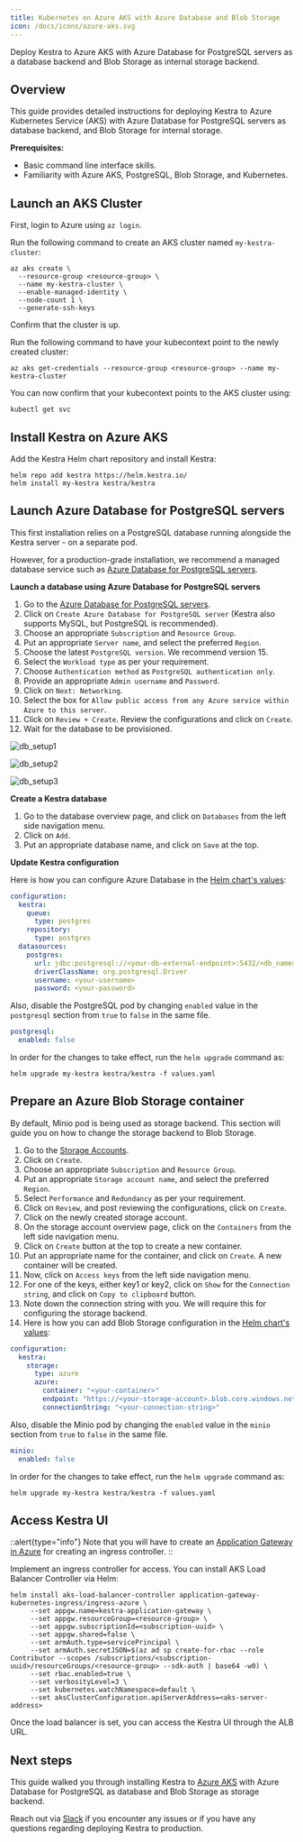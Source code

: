 ```yaml
---
title: Kubernetes on Azure AKS with Azure Database and Blob Storage
icon: /docs/icons/azure-aks.svg
---
```


Deploy Kestra to Azure AKS with Azure Database for PostgreSQL servers as a database backend and Blob Storage as internal storage backend.

## Overview
This guide provides detailed instructions for deploying Kestra to Azure Kubernetes Service (AKS) with Azure Database for PostgreSQL servers as database backend, and Blob Storage for internal storage.

**Prerequisites:**
- Basic command line interface skills.
- Familiarity with Azure AKS, PostgreSQL, Blob Storage, and Kubernetes.

## Launch an AKS Cluster
First, login to Azure using `az login`.

Run the following command to create an AKS cluster named `my-kestra-cluster`:

```shell
az aks create \
  --resource-group <resource-group> \
  --name my-kestra-cluster \
  --enable-managed-identity \
  --node-count 1 \
  --generate-ssh-keys
```

Confirm that the cluster is up.

Run the following command to have your kubecontext point to the newly created cluster:

```shell
az aks get-credentials --resource-group <resource-group> --name my-kestra-cluster
```

You can now confirm that your kubecontext points to the AKS cluster using:

```shell
kubectl get svc
```

## Install Kestra on Azure AKS
Add the Kestra Helm chart repository and install Kestra:

```shell
helm repo add kestra https://helm.kestra.io/
helm install my-kestra kestra/kestra
```

## Launch Azure Database for PostgreSQL servers

This first installation relies on a PostgreSQL database running alongside the Kestra server - on a separate pod.

However, for a production-grade installation, we recommend a managed database service such as [Azure Database for PostgreSQL servers](https://azure.microsoft.com/en-gb/products/postgresql/).

**Launch a database using Azure Database for PostgreSQL servers**

1. Go to the [Azure Database for PostgreSQL servers](https://portal.azure.com/#view/HubsExtension/BrowseResource/resourceType/Microsoft.DBforPostgreSQL%2Fservers).
2. Click on `Create Azure Database for PostgreSQL server` (Kestra also supports MySQL, but PostgreSQL is recommended).
3. Choose an appropriate `Subscription` and `Resource Group`.
4. Put an appropriate `Server name`, and select the preferred `Region`.
5. Choose the latest `PostgreSQL version`. We recommend version 15.
6. Select the `Workload type` as per your requirement.
7. Choose `Authentication method` as `PostgreSQL authentication only`.
8. Provide an appropriate `Admin username` and `Password`.
9. Click on `Next: Networking`.
10. Select the box for `Allow public access from any Azure service within Azure to this server`.
11. Click on `Review + Create`. Review the configurations and click on `Create`.
12. Wait for the database to be provisioned.

![db_setup1](../../administrator-guide/deployment/kubernetes-azure-aks/db_setup1.png)

![db_setup2](../../administrator-guide/deployment/kubernetes-azure-aks/db_setup2.png)

![db_setup3](../../administrator-guide/deployment/kubernetes-azure-aks/db_setup3.png)

**Create a Kestra database**

1. Go to the database overview page, and click on `Databases` from the left side navigation menu.
2. Click on `Add`.
3. Put an appropriate database name, and click on `Save` at the top.

**Update Kestra configuration**

Here is how you can configure Azure Database in the [Helm chart's values](https://github.com/kestra-io/helm-charts/blob/master/charts/kestra/values.yaml#L11):

```yaml
configuration:
  kestra:
    queue:
      type: postgres
    repository:
      type: postgres
  datasources:
    postgres:
      url: jdbc:postgresql://<your-db-external-endpoint>:5432/<db_name>
      driverClassName: org.postgresql.Driver
      username: <your-username>
      password: <your-password>
```

Also, disable the PostgreSQL pod by changing `enabled` value in the `postgresql` section from `true` to `false` in the same file.
```yaml
postgresql:
  enabled: false
```

In order for the changes to take effect, run the `helm upgrade` command as:

```shell
helm upgrade my-kestra kestra/kestra -f values.yaml
```

## Prepare an Azure Blob Storage container

By default, Minio pod is being used as storage backend. This section will guide you on how to change the storage backend to Blob Storage.

1. Go to the [Storage Accounts](https://portal.azure.com/#view/HubsExtension/BrowseResource/resourceType/Microsoft.Storage%2FStorageAccounts).
2. Click on `Create`.
3. Choose an appropriate `Subscription` and `Resource Group`.
4. Put an appropriate `Storage account name`, and select the preferred `Region`.
5. Select `Performance` and `Redundancy` as per your requirement.
6. Click on `Review`, and post reviewing the configurations, click on `Create`.
7. Click on the newly created storage account.
8. On the storage account overview page, click on the `Containers` from the left side navigation menu.
9. Click on `Create` button at the top to create a new container.
10. Put an appropriate name for the container, and click on `Create`. A new container will be created.
11. Now, click on `Access keys` from the left side navigation menu.
12. For one of the keys, either key1 or key2, click on `Show` for the `Connection string`, and click on `Copy to clipboard` button.
13. Note down the connection string with you. We will require this for configuring the storage backend.
14. Here is how you can add Blob Storage configuration in the [Helm chart's values](https://github.com/kestra-io/helm-charts/blob/master/charts/kestra/values.yaml#L11):

```yaml
configuration:
  kestra:
    storage:
      type: azure
      azure:
        container: "<your-container>"
        endpoint: "https://<your-storage-account>.blob.core.windows.net/"
        connectionString: "<your-connection-string>"
```

Also, disable the Minio pod by changing the `enabled` value in the `minio` section from `true` to `false` in the same file.
```yaml
minio:
  enabled: false
```

In order for the changes to take effect, run the `helm upgrade` command as:

```shell
helm upgrade my-kestra kestra/kestra -f values.yaml
```

## Access Kestra UI

::alert{type="info"}
Note that you will have to create an [Application Gateway in Azure](https://portal.azure.com/#view/Microsoft_Azure_Network/LoadBalancingHubMenuBlade/~/applicationgateways) for creating an ingress controller.
::

Implement an ingress controller for access. You can install AKS Load Balancer Controller via Helm:

```shell
helm install aks-load-balancer-controller application-gateway-kubernetes-ingress/ingress-azure \
     --set appgw.name=kestra-application-gateway \
     --set appgw.resourceGroup=<resource-group> \
     --set appgw.subscriptionId=<subscription-uuid> \
     --set appgw.shared=false \
     --set armAuth.type=servicePrincipal \
     --set armAuth.secretJSON=$(az ad sp create-for-rbac --role Contributor --scopes /subscriptions/<subscription-uuid>/resourceGroups/<resource-group> --sdk-auth | base64 -w0) \
     --set rbac.enabled=true \
     --set verbosityLevel=3 \
     --set kubernetes.watchNamespace=default \
     --set aksClusterConfiguration.apiServerAddress=<aks-server-address>
```

Once the load balancer is set, you can access the Kestra UI through the ALB URL.

## Next steps

This guide walked you through installing Kestra to [Azure AKS](https://learn.microsoft.com/en-us/azure/aks/) with Azure Database for PostgreSQL as database and Blob Storage as storage backend.

Reach out via [Slack](/slack) if you encounter any issues or if you have any questions regarding deploying Kestra to production.
